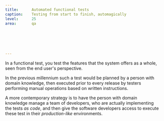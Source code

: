```yaml
---
title:      Automated functional tests
caption:    Testing from start to finish, automagically
level:      25
area:       qa






---
```


In a functional test, you test the features that the system offers as a whole, seen from the end user's perspective.

In the previous millennium such a test would be planned by a person with domain knowledge, then executed prior to every release by testers performing manual operations based on written instructions.

A more contemporary strategy is to have the person with domain knowledge manage a team of developers, who are actually implementing the tests _as code_, 
and then give the software developers access to execute these test in their _production-like_ environments.
